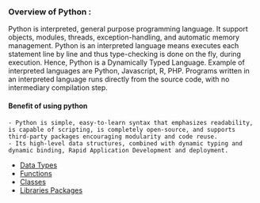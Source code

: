 ### Overview of Python :
  Python is interpreted, general purpose programming language. It support objects, modules, threads, exception-handling, and automatic memory management.
  Python is an interpreted language means executes each statement line by line and thus type-checking is done on the fly, during execution. Hence, Python is a Dynamically Typed Language. Example of interpreted languages are Python, Javascript, R, PHP. Programs written in an interpreted language runs directly from the source code, with no intermediary compilation step.
  
  #### Benefit of using python
    - Python is simple, easy-to-learn syntax that emphasizes readability, is capable of scripting, is completely open-source, and supports third-party packages encouraging modularity and code reuse.
    - Its high-level data structures, combined with dynamic typing and dynamic binding, Rapid Application Development and deployment.

- [Data Types](DataTypes/notes.md)  
- [Functions](functions.md)  
- [Classes](class.md)  
- [Libraries Packages](libraries.md)  

